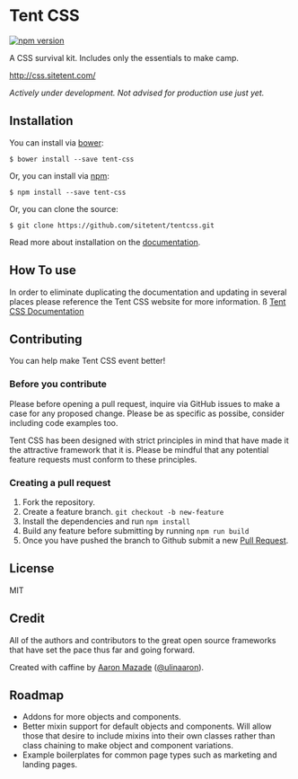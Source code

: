 # Tent CSS 
[![npm version](https://badge.fury.io/js/tent-css.svg)](https://badge.fury.io/js/tent-css)

A CSS survival kit. Includes only the essentials to make camp.

<http://css.sitetent.com/>

*Actively under development. Not advised for production use just yet.*

## Installation

You can install via [bower](http://bower.io):

```
$ bower install --save tent-css
```

Or, you can install via [npm](http://npmjs.org):

```
$ npm install --save tent-css
```
Or, you can clone the source:

```
$ git clone https://github.com/sitetent/tentcss.git
```

Read more about installation on the [documentation](https://css.sitetent.com/#start-install).

## How To use

In order to eliminate duplicating the documentation and updating in several places please reference the Tent CSS website for more information. 
ß
[Tent CSS Documentation](https://css.sitetent.com/#get-started)

## Contributing

You can help make Tent CSS event better!

### Before you contribute

Please before opening a pull request, inquire via GitHub issues to make a case for any proposed change. 
Please be as specific as possibe, consider including code examples too.

Tent CSS has been designed with strict principles in mind that have made it the attractive framework that it is.
Please be mindful that any potential feature requests must conform to these principles.

### Creating a pull request

1. Fork the repository.
2. Create a feature branch. `git checkout -b new-feature`
3. Install the dependencies and run `npm install`
4. Build any feature before submitting by running `npm run build`
5. Once you have pushed the branch to Github submit a new [Pull Request](https://github.com/sitetent/tentcss/pulls).

## License

MIT

## Credit

All of the authors and contributors to the great open source frameworks that have set the pace thus far and going forward.

Created with caffine by [Aaron Mazade](http://aaronmazade.com) ([@ulinaaron](https://twitter.com/ulinaaron)).

## Roadmap

- Addons for more objects and components.
- Better mixin support for default objects and components. Will allow those that desire to include mixins into their own classes rather than class chaining to make object and component variations.
- Example boilerplates for common page types such as marketing and landing pages.